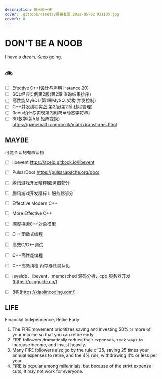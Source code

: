 ```yaml
---
description: 快乐每一天
cover: .gitbook/assets/屏幕截图 2022-05-02 031105.jpg
coverY: 0
---
```


# DON'T BE A NOOB

I have a dream. Keep going.

## 🚲

* [ ] Efective C++(设计与声明 instance 20)
* [ ] SQL经典实例第2版(第2章 查询结果排序)
* [ ] 高性能MySQL(第1章MySQL架构 并发控制)
* [ ] C++并发编程实战 第2版(第2章 线程管理)
* [ ] Redis设计与实现第2版(简单动态字符串)
* [ ] 3D数学(第5章 矩阵变换) <https://gamemath.com/book/matrixtransforms.html>

## MAYBE

可能会读的有趣读物

* [ ] libevent <https://aceld.gitbook.io/libevent>
* [ ] PulsarDocs <https://pulsar.apache.org/docs>
* [ ] 腾讯游戏开发精粹Ⅰ服务器部分
* [ ] 腾讯游戏开发精粹 Ⅱ 服务器部分
* [ ] Effective Modern C++
* [ ] More Effective C++
* [ ] 深度探索C++对象模型
* [ ] C++函数式编程
* [ ] 高效C/C++调试
* [ ] C++高性能编程
* [ ] C++高效编程:内存与性能优化

* [ ] leveldb、libevent、memcached 源码分析，cpp 服务器开发(<https://cppguide.cn/>)
* [ ] 8钩(<https://xiaolincoding.com/>)

## LIFE

Financial Independence, Retire Early

1. The FIRE movement prioritizes saving and investing 50% or more of your income so that you can retire early.
2. FIRE followers dramatically reduce their expenses, seek ways to increase income, and invest heavily.
3. Many FIRE followers also go by the rule of 25, saving 25 times your annual expenses to retire, and the 4% rule, withdrawing 4% or less per year.
4. FIRE is popular among millennials, but because of the strict expense cuts, it may not work for everyone.
